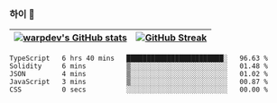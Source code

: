 
### 하이 👋
[![warpdev's GitHub stats](https://github-readme-stats.vercel.app/api?username=warpdev&show_icons=true&theme=vue-dark)](#) |[![GitHub Streak](https://github-readme-streak-stats.herokuapp.com/?user=warpdev&theme=dark)](#)
--- | --- |
<!--START_SECTION:waka-->

```text
TypeScript   6 hrs 40 mins   ████████████████████████░   96.63 %
Solidity     6 mins          ▒░░░░░░░░░░░░░░░░░░░░░░░░   01.48 %
JSON         4 mins          ▒░░░░░░░░░░░░░░░░░░░░░░░░   01.02 %
JavaScript   3 mins          ▒░░░░░░░░░░░░░░░░░░░░░░░░   00.87 %
CSS          0 secs          ░░░░░░░░░░░░░░░░░░░░░░░░░   00.00 %
```

<!--END_SECTION:waka-->

<!--
**warpdev/warpdev** is a ✨ _special_ ✨ repository because its `README.md` (this file) appears on your GitHub profile.

Here are some ideas to get you started:

- 🔭 I’m currently working on ...
- 🌱 I’m currently learning ...
- 👯 I’m looking to collaborate on ...
- 🤔 I’m looking for help with ...
- 💬 Ask me about ...
- 📫 How to reach me: ...
- 😄 Pronouns: ...
- ⚡ Fun fact: ...
-->
